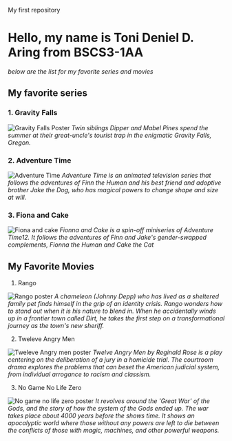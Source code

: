 My first repository
# **Hello, my name is Toni Deniel D. Aring from BSCS3-1AA**
*below are the list for my favorite series and movies*
## My favorite series
### **1. Gravity Falls**

![Gravity Falls Poster](https://m.media-amazon.com/images/M/MV5BMDY0ZDhjYjMtM2JhYS00YjM2LWFjZWMtZDRkOWI1NDk4MmRjXkEyXkFqcGdeQXVyNjUyMzQ5NzQ@._V1_FMjpg_UX1000_.jpg)
*Twin siblings Dipper and Mabel Pines spend the summer at their great-uncle's tourist trap in the enigmatic Gravity Falls, Oregon.*

### **2. Adventure Time**

![Adventure Time](https://m.media-amazon.com/images/M/MV5BNGQ5NzJkOGEtZTc4MS00ODcwLWI3YjMtNWFmODJkYjQzYzliXkEyXkFqcGdeQXVyMjEzNTg5Mzk@._V1_.jpg)
*Adventure Time is an animated television series that follows the adventures of Finn the Human and his best friend and adoptive brother Jake the Dog, who has magical powers to change shape and size at will.*

### **3. Fiona and Cake**

![Fiona and cake](https://m.media-amazon.com/images/M/MV5BNDhjMDk2OTEtM2NhOC00NDNjLWI1ZjgtMWZiMDFkOTFjMDhmXkEyXkFqcGdeQXVyNjY1MTg4Mzc@._V1_FMjpg_UX1000_.jpg)
*Fionna and Cake is a spin-off miniseries of Adventure Time12. It follows the adventures of Finn and Jake's gender-swapped complements, Fionna the Human and Cake the Cat*
## My Favorite Movies
1. Rango

![Rango poster](https://th.bing.com/th/id/R.80d99cd83243a6faafee0ee7398c031c?rik=LdZe8yqA2ep%2bpQ&riu=http%3a%2f%2fwww.collider.com%2fwp-content%2fuploads%2frango_movie_teaser_poster_01.jpg&ehk=sj72hhNR%2baWNaIDBhbSlNtDDZpYVbK%2fLqu2eyPLakgc%3d&risl=1&pid=ImgRaw&r=0)
*A chameleon (Johnny Depp) who has lived as a sheltered family pet finds himself in the grip of an identity crisis. Rango wonders how to stand out when it is his nature to blend in. When he accidentally winds up in a frontier town called Dirt, he takes the first step on a transformational journey as the town's new sheriff.*


2. Tweleve Angry Men

![Tweleve Angry men poster](https://www.themoviedb.org/t/p/original/ow3wq89wM8qd5X7hWKxiRfsFf9C.jpg)
*Twelve Angry Men by Reginald Rose is a play centering on the deliberation of a jury in a homicide trial. The courtroom drama explores the problems that can beset the American judicial system, from individual arrogance to racism and classism.*


3. No Game No Life Zero

![No game no life zero poster](https://myhotposters.com/cdn/shop/products/mL0578_1024x1024.jpg?v=1571444847)
*It revolves around the 'Great War' of the Gods, and the story of how the system of the Gods ended up. The war takes place about 4000 years before the shows time. It shows an apocalyptic world where those without any powers are left to die between the conflicts of those with magic, machines, and other powerful weapons.*
